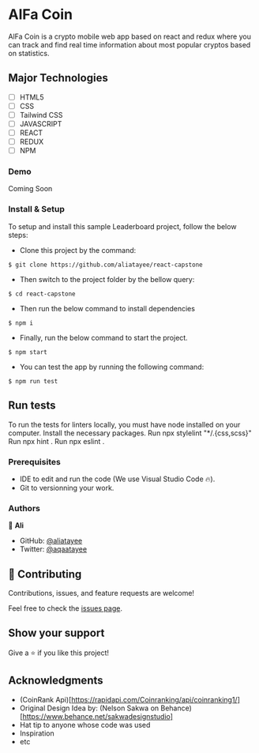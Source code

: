 
# AlFa Coin
AlFa Coin is a crypto mobile web app based on react and redux where you can track and find real time information about most popular cryptos based on statistics. 
## Major Technologies
- [ ] HTML5
- [ ] CSS
- [ ] Tailwind CSS
- [ ] JAVASCRIPT
- [ ] REACT
- [ ] REDUX
- [ ] NPM
### Demo
Coming Soon
### Install & Setup

To setup and install this sample Leaderboard project, follow the below steps:
- Clone this project by the command: 

```
$ git clone https://github.com/aliatayee/react-capstone
```

- Then switch to the project folder by the bellow query:

```
$ cd react-capstone
```

- Then run the below command to install dependencies

```
$ npm i
```
- Finally, run the below command to start the project.

```
$ npm start
```
- You can test the app by running the following command:

```
$ npm run test
```

## Run tests 
To run the tests for linters locally, you must have node installed on your computer. Install the necessary packages. Run npx stylelint "*/.{css,scss}" Run npx hint . Run npx eslint .

### Prerequisites

- IDE to edit and run the code (We use Visual Studio Code 🔥).
- Git to versionning your work.

### Authors
👤 **Ali**

- GitHub: [@aliatayee](https://github.com/aliatayee)
- Twitter: [@aqaatayee](https://twitter.com/aqaatayee)


## 🤝 Contributing
Contributions, issues, and feature requests are welcome!

Feel free to check the [issues page](../../issues/).

## Show your support
Give a ⭐️ if you like this project!

## Acknowledgments
- (CoinRank Api)[https://rapidapi.com/Coinranking/api/coinranking1/]
- Original Design Idea by: (Nelson Sakwa on Behance)[https://www.behance.net/sakwadesignstudio]
- Hat tip to anyone whose code was used
- Inspiration
- etc
